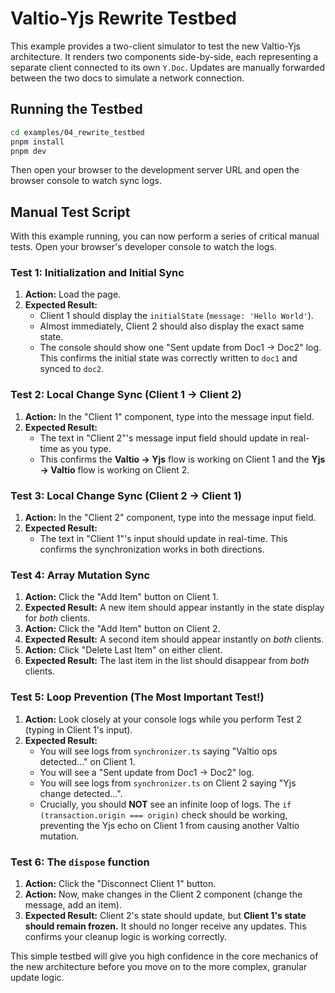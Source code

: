 # Valtio-Yjs Rewrite Testbed

This example provides a two-client simulator to test the new Valtio-Yjs architecture. It renders two components side-by-side, each representing a separate client connected to its own `Y.Doc`. Updates are manually forwarded between the two docs to simulate a network connection.

## Running the Testbed

```bash
cd examples/04_rewrite_testbed
pnpm install
pnpm dev
```

Then open your browser to the development server URL and open the browser console to watch sync logs.

## Manual Test Script

With this example running, you can now perform a series of critical manual tests. Open your browser's developer console to watch the logs.

### Test 1: Initialization and Initial Sync
1. **Action:** Load the page.
2. **Expected Result:**
   - Client 1 should display the `initialState` (`message: 'Hello World'`).
   - Almost immediately, Client 2 should also display the exact same state.
   - The console should show one "Sent update from Doc1 -> Doc2" log. This confirms the initial state was correctly written to `doc1` and synced to `doc2`.

### Test 2: Local Change Sync (Client 1 → Client 2)
1. **Action:** In the "Client 1" component, type into the message input field.
2. **Expected Result:**
   - The text in "Client 2"'s message input field should update in real-time as you type.
   - This confirms the **Valtio → Yjs** flow is working on Client 1 and the **Yjs → Valtio** flow is working on Client 2.

### Test 3: Local Change Sync (Client 2 → Client 1)
1. **Action:** In the "Client 2" component, type into the message input field.
2. **Expected Result:**
   - The text in "Client 1"'s input should update in real-time. This confirms the synchronization works in both directions.

### Test 4: Array Mutation Sync
1. **Action:** Click the "Add Item" button on Client 1.
2. **Expected Result:** A new item should appear instantly in the state display for *both* clients.
3. **Action:** Click the "Add Item" button on Client 2.
4. **Expected Result:** A second item should appear instantly on *both* clients.
5. **Action:** Click "Delete Last Item" on either client.
6. **Expected Result:** The last item in the list should disappear from *both* clients.

### Test 5: Loop Prevention (The Most Important Test!)
1. **Action:** Look closely at your console logs while you perform Test 2 (typing in Client 1's input).
2. **Expected Result:**
   - You will see logs from `synchronizer.ts` saying "Valtio ops detected..." on Client 1.
   - You will see a "Sent update from Doc1 -> Doc2" log.
   - You will see logs from `synchronizer.ts` on Client 2 saying "Yjs change detected...".
   - Crucially, you should **NOT** see an infinite loop of logs. The `if (transaction.origin === origin)` check should be working, preventing the Yjs echo on Client 1 from causing another Valtio mutation.

### Test 6: The `dispose` function
1. **Action:** Click the "Disconnect Client 1" button.
2. **Action:** Now, make changes in the Client 2 component (change the message, add an item).
3. **Expected Result:** Client 2's state should update, but **Client 1's state should remain frozen.** It should no longer receive any updates. This confirms your cleanup logic is working correctly.

This simple testbed will give you high confidence in the core mechanics of the new architecture before you move on to the more complex, granular update logic.


